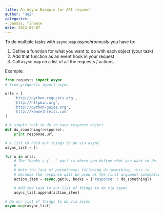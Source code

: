 ```yaml
---
title: An Async Example for API request
author: "Rui"
categories:
- pandas, finance
date: 2022-09-07
---
```




To do multiple tasks with `async.map` *asynchronously* you have to:

1. Define a function for what you want to do with each object (your task)
2. Add that function as an event hook in your request
3. Call `async.map` on a list of all the requests / actions

Example:



```python
from requests import async
# from grequests import async

urls = [
    'http://python-requests.org',
    'http://httpbin.org',
    'http://python-guide.org',
    'http://kennethreitz.com'
]

# A simple task to do to each response object
def do_something(response):
    print response.url

# A list to hold our things to do via async
async_list = []

for u in urls:
    # The "hooks = {..." part is where you define what you want to do
    # 
    # Note the lack of parentheses following do_something, this is
    # because the response will be used as the first argument automatically
    action_item = async.get(u, hooks = {'response' : do_something})

    # Add the task to our list of things to do via async
    async_list.append(action_item)

# Do our list of things to do via async
async.map(async_list)
```

